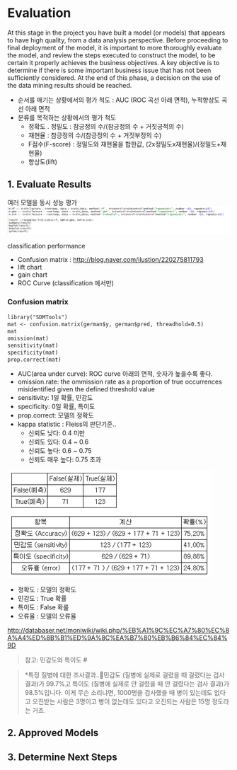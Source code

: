 # Evaluation

At this stage in the project you have built a model \(or models\) that appears to have high quality, from a data analysis perspective. Before proceeding to final deployment of the model, it is important to more thoroughly evaluate the model, and review the steps executed to construct the model, to be certain it properly achieves the business objectives. A key objective is to determine if there is some important business issue that has not been sufficiently considered. At the end of this phase, a decision on the use of the data mining results should be reached.

* 순서를 매기는 상황에서의 평가 척도 : AUC \(ROC 곡선 아래 면적\), 누적향상도 곡선 아래 면적 
* 분류를 목적하는 상황에서의 평가 척도 
  * 정확도 . 정밀도 : 참긍정의 수/\(참긍정의 수 + 거짓긍적의 수\) 
  * 재현율 : 참긍정의 수/\(참긍정의 수 + 거짓부정의 수\) 
  * F점수\(F-score\) : 정밀도와 재현율을 합한값, \(2x정밀도x재현율\)/\(정밀도+재현율\) 
  * 향상도\(lift\) 

## 1. Evaluate Results
여러 모델을 동시 성능 평가
![](/assets/fmtest.png)

classification performance 
* Confusion matrix : http://blog.naver.com/ilustion/220275811793
* lift chart
* gain chart
* ROC Curve (classification 에서만)


### Confusion matrix
```
library("SDMTools")
mat <- confusion.matrix(german$y, german$pred, threadhold=0.5)
mat
omission(mat)
sensitivity(mat)
specificity(mat)
prop.correct(mat)
```
* AUC(area under curve): ROC curve 아래의 면적, 숫자가 높을수록 좋다.
* omission.rate: the ommission rate as a proportion of true occurrences misidentified given the defined threshold value
* sensitivity: 1일 확률, 민감도
* specificity: 0일 확률, 특이도
* prop.correct: 모델의 정확도
* kappa statistic : Fleiss의 판단기준..
  * 신뢰도 낮다: 0.4 미만
  * 신뢰도 있다: 0.4 ~ 0.6
  * 신뢰도 높다: 0.6 ~ 0.75
  * 신뢰도 매우 높다: 0.75 초과
  
![](/assets/coma.png)
* 정확도 : 모델의 정확도
* 민감도 : True 확률
* 특이도 : False 확룰
* 오류율 : 모델의 오류율

http://databaser.net/moniwiki/wiki.php/%EB%A1%9C%EC%A7%80%EC%8A%A4%ED%8B%B1%ED%9A%8C%EA%B7%80%EB%B6%84%EC%84%9D

> 참고: 민감도와 특이도 #

> *특정 질병에 대한 조사결과..민감도 (질병에 실제로 걸렸을 때 걸렸다는 검사 결과)가 99.7%고 특이도 (질병에 실제로 안 걸렸을 때 안 걸렸다는 검사 결과)가 98.5%입니다. 이게 무슨 소리냐면, 1000명을 검사했을 때 병이 있는데도 없다고 오진받는 사람은 3명이고 병이 없는데도 있다고 오진되는 사람은 15명 정도라는 거죠.


## 2. Approved Models







## 3. Determine Next Steps




